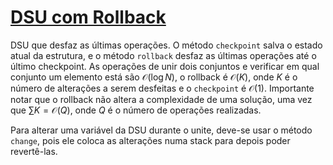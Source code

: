 # [DSU com Rollback](rollback_dsu.cpp)

DSU que desfaz as últimas operações. O método `checkpoint` salva o estado atual da estrutura, e o método `rollback` desfaz as últimas operações até o último checkpoint. As operações de unir dois conjuntos e verificar em qual conjunto um elemento está são $\mathcal{O}(\log N)$, o rollback é $\mathcal{O}(K)$, onde $K$ é o número de alterações a serem desfeitas e o `checkpoint` é $\mathcal{O}(1)$. Importante notar que o rollback não altera a complexidade de uma solução, uma vez que $\sum K = \mathcal{O}(Q)$, onde $Q$ é o número de operações realizadas.

Para alterar uma variável da DSU durante o unite, deve-se usar o método `change`, pois ele coloca as alterações numa stack para depois poder revertê-las.